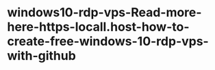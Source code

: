 # windows10-rdp-vps-Read-more-here-https-locall.host-how-to-create-free-windows-10-rdp-vps-with-github